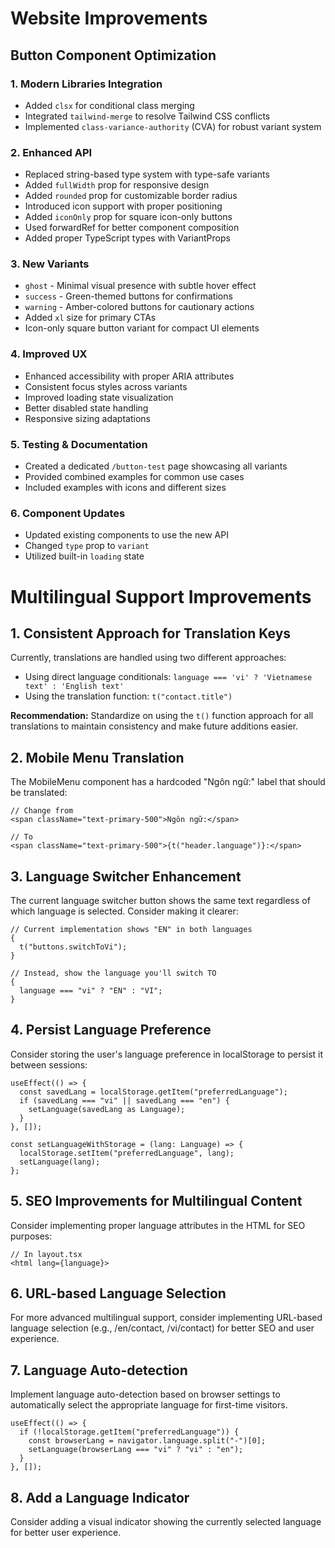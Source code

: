 # Website Improvements

## Button Component Optimization

### 1. Modern Libraries Integration

- Added `clsx` for conditional class merging
- Integrated `tailwind-merge` to resolve Tailwind CSS conflicts
- Implemented `class-variance-authority` (CVA) for robust variant system

### 2. Enhanced API

- Replaced string-based type system with type-safe variants
- Added `fullWidth` prop for responsive design
- Added `rounded` prop for customizable border radius
- Introduced icon support with proper positioning
- Added `iconOnly` prop for square icon-only buttons
- Used forwardRef for better component composition
- Added proper TypeScript types with VariantProps

### 3. New Variants

- `ghost` - Minimal visual presence with subtle hover effect
- `success` - Green-themed buttons for confirmations
- `warning` - Amber-colored buttons for cautionary actions
- Added `xl` size for primary CTAs
- Icon-only square button variant for compact UI elements

### 4. Improved UX

- Enhanced accessibility with proper ARIA attributes
- Consistent focus styles across variants
- Improved loading state visualization
- Better disabled state handling
- Responsive sizing adaptations

### 5. Testing & Documentation

- Created a dedicated `/button-test` page showcasing all variants
- Provided combined examples for common use cases
- Included examples with icons and different sizes

### 6. Component Updates

- Updated existing components to use the new API
- Changed `type` prop to `variant`
- Utilized built-in `loading` state

# Multilingual Support Improvements

## 1. Consistent Approach for Translation Keys

Currently, translations are handled using two different approaches:

- Using direct language conditionals: `language === 'vi' ? 'Vietnamese text' : 'English text'`
- Using the translation function: `t("contact.title")`

**Recommendation:** Standardize on using the `t()` function approach for all translations to maintain consistency and make future additions easier.

## 2. Mobile Menu Translation

The MobileMenu component has a hardcoded "Ngôn ngữ:" label that should be translated:

```tsx
// Change from
<span className="text-primary-500">Ngôn ngữ:</span>

// To
<span className="text-primary-500">{t("header.language")}:</span>
```

## 3. Language Switcher Enhancement

The current language switcher button shows the same text regardless of which language is selected. Consider making it clearer:

```tsx
// Current implementation shows "EN" in both languages
{
  t("buttons.switchToVi");
}

// Instead, show the language you'll switch TO
{
  language === "vi" ? "EN" : "VI";
}
```

## 4. Persist Language Preference

Consider storing the user's language preference in localStorage to persist it between sessions:

```tsx
useEffect(() => {
  const savedLang = localStorage.getItem("preferredLanguage");
  if (savedLang === "vi" || savedLang === "en") {
    setLanguage(savedLang as Language);
  }
}, []);

const setLanguageWithStorage = (lang: Language) => {
  localStorage.setItem("preferredLanguage", lang);
  setLanguage(lang);
};
```

## 5. SEO Improvements for Multilingual Content

Consider implementing proper language attributes in the HTML for SEO purposes:

```tsx
// In layout.tsx
<html lang={language}>
```

## 6. URL-based Language Selection

For more advanced multilingual support, consider implementing URL-based language selection (e.g., /en/contact, /vi/contact) for better SEO and user experience.

## 7. Language Auto-detection

Implement language auto-detection based on browser settings to automatically select the appropriate language for first-time visitors.

```tsx
useEffect(() => {
  if (!localStorage.getItem("preferredLanguage")) {
    const browserLang = navigator.language.split("-")[0];
    setLanguage(browserLang === "vi" ? "vi" : "en");
  }
}, []);
```

## 8. Add a Language Indicator

Consider adding a visual indicator showing the currently selected language for better user experience.

